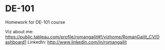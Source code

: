# DE-101
Homework for DE-101 course

Viz about me: https://public.tableau.com/profile/romangailit#!/vizhome/RomanGailit_CV/Dashboard1
LinkedIn: http://www.linkedin.com/in/romangailit